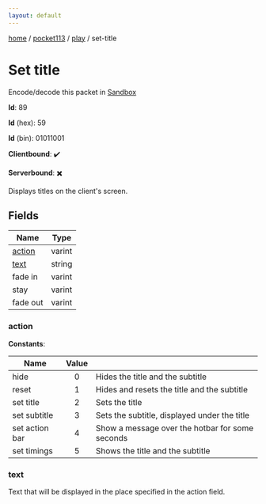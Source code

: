 ```yaml
---
layout: default
---
```


[home](/)  /  [pocket113](/protocol/pocket113)  /  [play](/protocol/pocket113/play)  /  set-title

# Set title

Encode/decode this packet in [Sandbox](../../../sandbox/pocket113#Play.SetTitle)

**Id**: 89

**Id** (hex): 59

**Id** (bin): 01011001

**Clientbound**: ✔️

**Serverbound**: ✖️

Displays titles on the client's screen.

## Fields

Name | Type
---|---
[action](#action) | varint
[text](#text) | string
fade in | varint
stay | varint
fade out | varint

### action

**Constants**:

Name | Value |  |
---|:---:|---
hide | 0 | Hides the title and the subtitle
reset | 1 | Hides and resets the title and the subtitle
set title | 2 | Sets the title
set subtitle | 3 | Sets the subtitle, displayed under the title
set action bar | 4 | Show a message over the hotbar for some seconds
set timings | 5 | Shows the title and the subtitle

### text

Text that will be displayed in the place specified in the action field.
